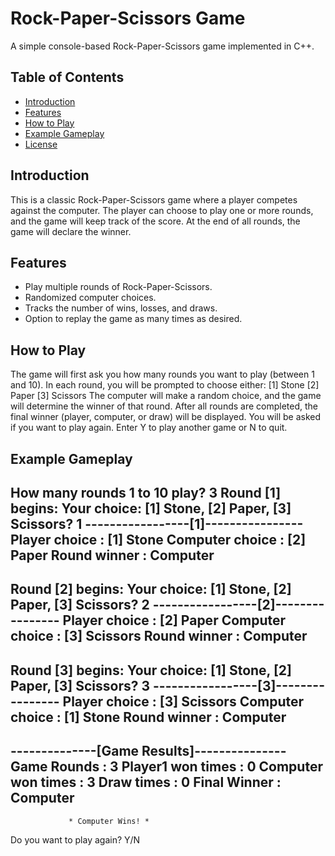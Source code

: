 # Rock-Paper-Scissors Game
A simple console-based Rock-Paper-Scissors game implemented in C++.

## Table of Contents
- [Introduction](#introduction)
- [Features](#features)
- [How to Play](#how-to-play)
- [Example Gameplay](#example-gameplay)
- [License](#license)

## Introduction
This is a classic Rock-Paper-Scissors game where a player competes against the computer. The player can choose to play one or more rounds, and the game will keep track of the score. At the end of all rounds, the game will declare the winner.

## Features
- Play multiple rounds of Rock-Paper-Scissors.
- Randomized computer choices.
- Tracks the number of wins, losses, and draws.
- Option to replay the game as many times as desired.

## How to Play
The game will first ask you how many rounds you want to play (between 1 and 10).
In each round, you will be prompted to choose either:
[1] Stone
[2] Paper
[3] Scissors
The computer will make a random choice, and the game will determine the winner of that round.
After all rounds are completed, the final winner (player, computer, or draw) will be displayed.
You will be asked if you want to play again. Enter Y to play another game or N to quit.

## Example Gameplay
How many rounds 1 to 10 play? 3
Round [1] begins:
Your choice: [1] Stone, [2] Paper, [3] Scissors? 1
-----------------[1]----------------
Player choice   : [1] Stone
Computer choice : [2] Paper
Round winner    : Computer
--------------------------------------------------------------

Round [2] begins:
Your choice: [1] Stone, [2] Paper, [3] Scissors? 2
-----------------[2]----------------
Player choice   : [2] Paper
Computer choice : [3] Scissors
Round winner    : Computer
--------------------------------------------------------------

Round [3] begins:
Your choice: [1] Stone, [2] Paper, [3] Scissors? 3
-----------------[3]----------------
Player choice   : [3] Scissors
Computer choice : [1] Stone
Round winner    : Computer
--------------------------------------------------------------

--------------[Game Results]---------------
Game Rounds        : 3
Player1 won times  : 0
Computer won times : 3
Draw times         : 0
Final Winner       : Computer
--------------------------------------------------------------

                 * Computer Wins! *

Do you want to play again? Y/N
